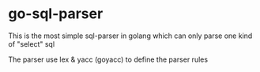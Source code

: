 # go-sql-parser
This is the most simple sql-parser in golang which can only parse one kind of  "select" sql

The parser use lex & yacc (goyacc)  to define the parser rules


